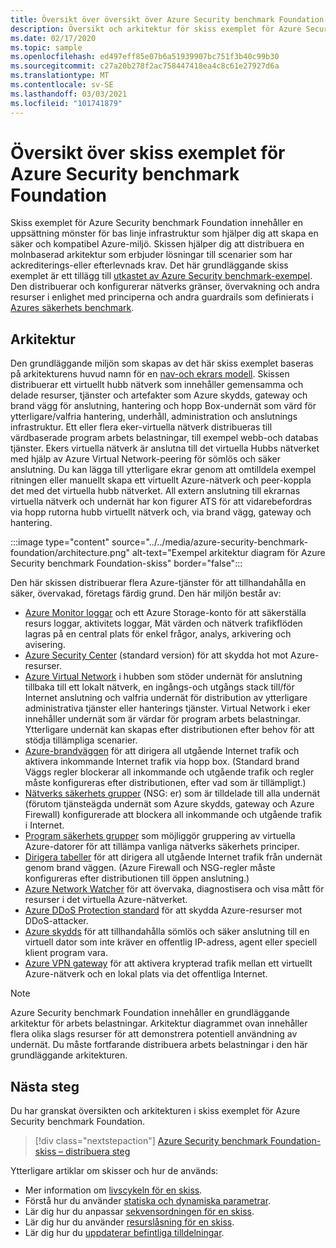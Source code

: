 ```yaml
---
title: Översikt över översikt över Azure Security benchmark Foundation-exempel
description: Översikt och arkitektur för skiss exemplet för Azure Security benchmark Foundation.
ms.date: 02/17/2020
ms.topic: sample
ms.openlocfilehash: ed497eff85e07b6a51939907bc751f3b40c99b30
ms.sourcegitcommit: c27a20b278f2ac758447418ea4c8c61e27927d6a
ms.translationtype: MT
ms.contentlocale: sv-SE
ms.lasthandoff: 03/03/2021
ms.locfileid: "101741879"
---
```

# <a name="overview-of-the-azure-security-benchmark-foundation-blueprint-sample"></a>Översikt över skiss exemplet för Azure Security benchmark Foundation

Skiss exemplet för Azure Security benchmark Foundation innehåller en uppsättning mönster för bas linje infrastruktur som hjälper dig att skapa en säker och kompatibel Azure-miljö. Skissen hjälper dig att distribuera en molnbaserad arkitektur som erbjuder lösningar till scenarier som har ackrediterings-eller efterlevnads krav. Det här grundläggande skiss exemplet är ett tillägg till [utkastet av Azure Security benchmark-exempel](../azure-security-benchmark.md). Den distribuerar och konfigurerar nätverks gränser, övervakning och andra resurser i enlighet med principerna och andra guardrails som definierats i [Azures säkerhets benchmark](../../../../security/benchmarks/index.yml).

## <a name="architecture"></a>Arkitektur

Den grundläggande miljön som skapas av det här skiss exemplet baseras på arkitekturens huvud namn för en [nav-och ekrars modell](/azure/architecture/reference-architectures/hybrid-networking/hub-spoke).
Skissen distribuerar ett virtuellt hubb nätverk som innehåller gemensamma och delade resurser, tjänster och artefakter som Azure skydds, gateway och brand vägg för anslutning, hantering och hopp Box-undernät som värd för ytterligare/valfria hantering, underhåll, administration och anslutnings infrastruktur. Ett eller flera eker-virtuella nätverk distribueras till värdbaserade program arbets belastningar, till exempel webb-och databas tjänster. Ekers virtuella nätverk är anslutna till det virtuella Hubbs nätverket med hjälp av Azure Virtual Network-peering för sömlös och säker anslutning. Du kan lägga till ytterligare ekrar genom att omtilldela exempel ritningen eller manuellt skapa ett virtuellt Azure-nätverk och peer-koppla det med det virtuella hubb nätverket. All extern anslutning till ekrarnas virtuella nätverk och undernät har kon figurer ATS för att vidarebefordras via hopp rutorna hubb virtuellt nätverk och, via brand vägg, gateway och hantering.

:::image type="content" source="../../media/azure-security-benchmark-foundation/architecture.png" alt-text="Exempel arkitektur diagram för Azure Security benchmark Foundation-skiss" border="false":::

Den här skissen distribuerar flera Azure-tjänster för att tillhandahålla en säker, övervakad, företags färdig grund. Den här miljön består av:

- [Azure Monitor loggar](../../../../azure-monitor/logs/data-platform-logs.md) och ett Azure Storage-konto för att säkerställa resurs loggar, aktivitets loggar, Mät värden och nätverk trafikflöden lagras på en central plats för enkel frågor, analys, arkivering och avisering.
- [Azure Security Center](../../../../security-center/security-center-introduction.md) (standard version) för att skydda hot mot Azure-resurser.
- [Azure Virtual Network](../../../../virtual-network/virtual-networks-overview.md) i hubben som stöder undernät för anslutning tillbaka till ett lokalt nätverk, en ingångs-och utgångs stack till/för Internet anslutning och valfria undernät för distribution av ytterligare administrativa tjänster eller hanterings tjänster. Virtual Network i eker innehåller undernät som är värdar för program arbets belastningar. Ytterligare undernät kan skapas efter distributionen efter behov för att stödja tillämpliga scenarier.
- [Azure-brandväggen](../../../../firewall/overview.md) för att dirigera all utgående Internet trafik och aktivera inkommande Internet trafik via hopp box. (Standard brand Väggs regler blockerar all inkommande och utgående trafik och regler måste konfigureras efter distributionen, efter vad som är tillämpligt.)
- [Nätverks säkerhets grupper](../../../../virtual-network/network-security-group-how-it-works.md) (NSG: er) som är tilldelade till alla undernät (förutom tjänsteägda undernät som Azure skydds, gateway och Azure Firewall) konfigurerade att blockera all inkommande och utgående trafik i Internet.
- [Program säkerhets grupper](../../../../virtual-network/application-security-groups.md) som möjliggör gruppering av virtuella Azure-datorer för att tillämpa vanliga nätverks säkerhets principer.
- [Dirigera tabeller](../../../../virtual-network/manage-route-table.md) för att dirigera all utgående Internet trafik från undernät genom brand väggen. (Azure Firewall och NSG-regler måste konfigureras efter distributionen till öppen anslutning.)
- [Azure Network Watcher](../../../../network-watcher/network-watcher-monitoring-overview.md) för att övervaka, diagnostisera och visa mått för resurser i det virtuella Azure-nätverket.
- [Azure DDoS Protection standard](../../../../ddos-protection/ddos-protection-overview.md) för att skydda Azure-resurser mot DDoS-attacker.
- [Azure skydds](../../../../bastion/bastion-overview.md) för att tillhandahålla sömlös och säker anslutning till en virtuell dator som inte kräver en offentlig IP-adress, agent eller speciell klient program vara.
- [Azure VPN gateway](../../../../vpn-gateway/vpn-gateway-about-vpngateways.md) för att aktivera krypterad trafik mellan ett virtuellt Azure-nätverk och en lokal plats via det offentliga Internet.

> [!NOTE] 
> Azure Security benchmark Foundation innehåller en grundläggande arkitektur för arbets belastningar. Arkitektur diagrammet ovan innehåller flera olika slags resurser för att demonstrera potentiell användning av undernät. Du måste fortfarande distribuera arbets belastningar i den här grundläggande arkitekturen.

## <a name="next-steps"></a>Nästa steg

Du har granskat översikten och arkitekturen i skiss exemplet för Azure Security benchmark Foundation.

> [!div class="nextstepaction"]
> [Azure Security benchmark Foundation-skiss – distribuera steg](./deploy.md)

Ytterligare artiklar om skisser och hur de används:

- Mer information om [livscykeln för en skiss](../../concepts/lifecycle.md).
- Förstå hur du använder [statiska och dynamiska parametrar](../../concepts/parameters.md).
- Lär dig hur du anpassar [sekvensordningen för en skiss](../../concepts/sequencing-order.md).
- Lär dig hur du använder [resurslåsning för en skiss](../../concepts/resource-locking.md).
- Lär dig hur du [uppdaterar befintliga tilldelningar](../../how-to/update-existing-assignments.md).